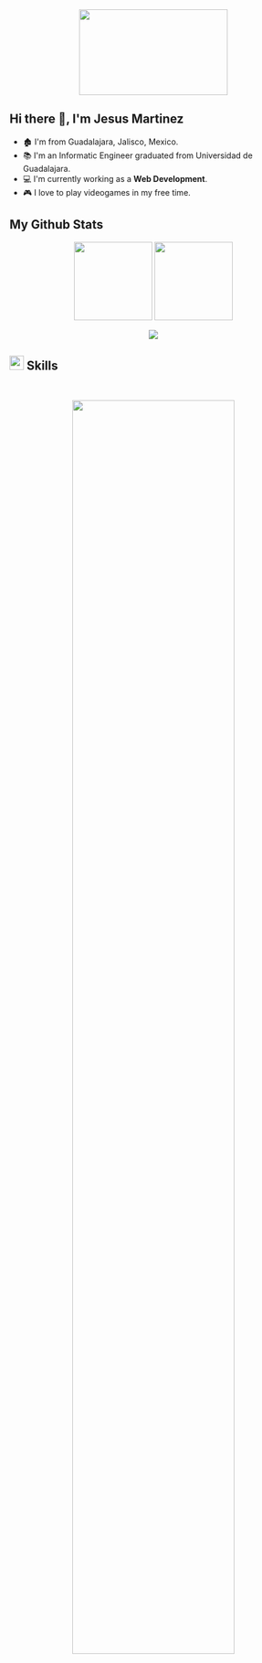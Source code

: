 <div align="center">
<img src="https://media.giphy.com/media/b1ZoZrDfRb7va/giphy.gif" width="260" height="150"></img>  
</div>

## Hi there 👋, I'm Jesus Martinez

- 🏚️ I'm from Guadalajara, Jalisco, Mexico.
- 📚 I'm an Informatic Engineer graduated from Universidad de Guadalajara.
- 💻 I'm currently working as a **Web Development**.
- 🎮 I love to play videogames in my free time.

## My Github Stats

<p align="center">
    <img height="137px" src="https://github-readme-stats.vercel.app/api?username=LaloLoco88&&hide_title=true&show_icons=true&title_color=fff&icon_color=33C7FF&text_color=9f9f9f&bg_color=151515"/>
    <img height="137px" src="https://github-readme-stats.vercel.app/api/top-langs/?username=LaloLoco88&hide=makefile&hide_title=true&layout=compact&langs_count=6&theme=highcontrast" />
</p>
<p align="center">
    <img src="https://github-readme-streak-stats.herokuapp.com/?user=LaloLoco88&theme=highcontrast&ring=407BFF&fire=407BFF&currStreakLabel=FFFFFF&sideLabels=407BFF&border=FFFFFF" />
</p>

## <img src="https://media2.giphy.com/media/QssGEmpkyEOhBCb7e1/giphy.gif?cid=ecf05e47a0n3gi1bfqntqmob8g9aid1oyj2wr3ds3mg700bl&rid=giphy.gif" width ="25"><b> Skills</b>
<br>

<p align="center">
  <a href="https://skillicons.dev">
    <img width="75%" src="https://skillicons.dev/icons?i=php,laravel,vue,js,ts,nodejs,c,cpp,java,unity,tailwind,py,mysql,mongo,git,github,docker&perline=8" />
  </a>
</p>
<br>

